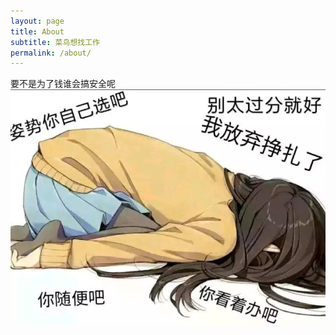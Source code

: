 ```yaml
---
layout: page
title: About
subtitle: 菜鸟想找工作
permalink: /about/
---
```


要不是为了钱谁会搞安全呢
![行行好吧.jpg](https://raw.githubusercontent.com/L3B1anc/L3B1anc.github.io/master/about.assets/1569420257929.png)
